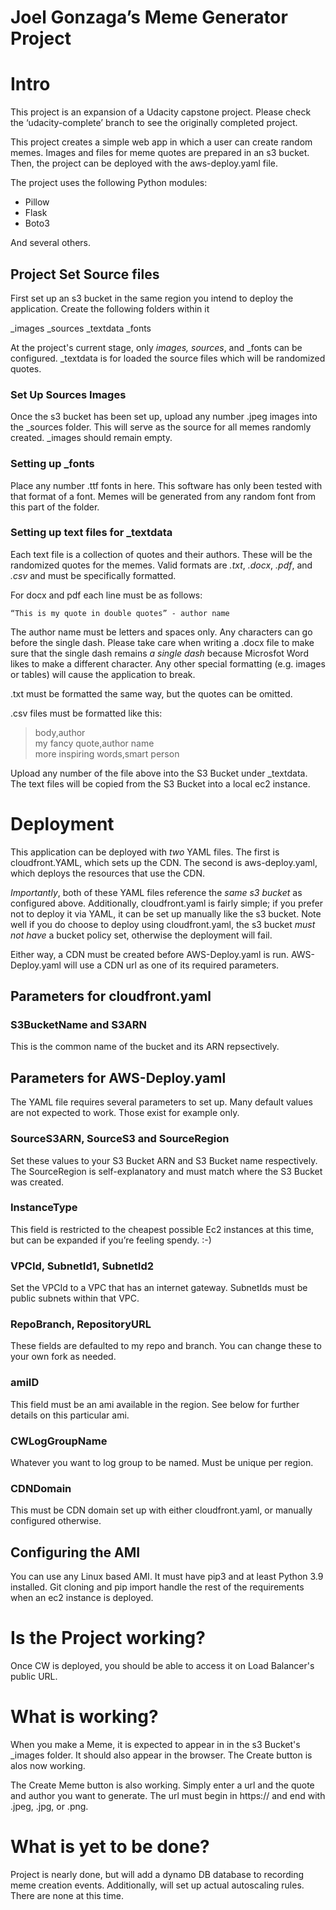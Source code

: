# Joel Gonzaga’s Meme Generator Project

# Intro

This project is an expansion of a Udacity capstone project. Please check the ‘udacity-complete’ branch to see the originally completed project.

This project creates a simple web app in which a user can create random memes. Images and files for meme quotes are prepared in an s3 bucket. Then, the project can be deployed with the aws-deploy.yaml file.

The project uses the following Python modules:

- Pillow
- Flask
- Boto3

And several others.

## Project Set Source files

First set up an s3 bucket in the same region you intend to deploy the application. Create the following folders within it

_images
_sources
_textdata
_fonts

At the project's current stage, only _images, sources_, and _fonts can be configured. _textdata is for loaded the source files which will be randomized quotes.

### Set Up Sources Images

Once the s3 bucket has been set up, upload any number .jpeg images into the _sources folder. This will serve as the source for all memes randomly created. _images should remain empty.

### Setting up _fonts
Place any number .ttf fonts in here. This software has only been tested with that format of a font. Memes will be generated from any random font from this part of the folder.

### Setting up text files for _textdata

Each text file is a collection of quotes and their authors. These will be the randomized quotes for the memes. Valid formats are *.txt*, *.docx*, *.pdf*, and *.csv* and must be specifically formatted.

For docx and pdf each line must be as follows:

`“This is my quote in double quotes” - author name`

The author name must be letters and spaces only. Any characters can go before the single dash. Please take care when writing a .docx file to make sure that the single dash remains *a single dash* because Microsfot Word likes to make a different character. Any other special formatting (e.g. images or tables) will cause the application to break.

.txt must be formatted the same way, but the quotes can be omitted.

.csv files must be formatted like this:

>body,author  
>my fancy quote,author name  
>more inspiring words,smart person

Upload any number of the file above into the S3 Bucket under _textdata. The text files will be copied from the S3 Bucket into a local ec2 instance.

# Deployment

This application can be deployed with *two* YAML files. The first is cloudfront.YAML, which sets up the CDN. The second is aws-deploy.yaml, which deploys the resources that use the CDN.

*Importantly*, both of these YAML files reference the *same s3 bucket* as configured above. Additionally, cloudfront.yaml is fairly simple; if you prefer not to deploy it via YAML, it can be set up manually like the s3 bucket. Note well if you do choose to deploy using cloudfront.yaml, the s3 bucket *must not have* a bucket policy set, otherwise the deployment will fail.

Either way, a CDN must be created before AWS-Deploy.yaml is run. AWS-Deploy.yaml will use a CDN url as one of its required parameters.

## Parameters for cloudfront.yaml

### S3BucketName and S3ARN
This is the common name of the bucket and its ARN repsectively.

## Parameters for AWS-Deploy.yaml

The YAML file requires several parameters to set up. Many default values are not expected to work. Those exist for example only.

### SourceS3ARN, SourceS3 and SourceRegion
Set these values to your S3 Bucket ARN and S3 Bucket name respectively. The SourceRegion is self-explanatory and must match where the S3 Bucket was created.

### InstanceType
This field is restricted to the cheapest possible Ec2 instances at this time, but can be expanded if you’re feeling spendy. :-)

### VPCId, SubnetId1, SubnetId2
Set the VPCId to a VPC that has an internet gateway. SubnetIds must be public subnets within that VPC.

### RepoBranch, RepositoryURL
These fields are defaulted to my repo and branch. You can change these to your own fork as needed.

### amiID
This field must be an ami available in the region. See below for further details on this particular ami.

### CWLogGroupName
Whatever you want to log group to be named. Must be unique per region.

### CDNDomain
This must be CDN domain set up with either cloudfront.yaml, or manually configured otherwise.

## Configuring the AMI
You can use any Linux based AMI. It must have pip3 and at least Python 3.9 installed. Git cloning and pip import handle the rest of the requirements when an ec2 instance is deployed.

# Is the Project working?
Once CW is deployed, you should be able to access it on Load Balancer's public URL.

# What is working?
When you make a Meme, it is expected to appear in in the s3 Bucket's _images folder. It should also appear in the browser. The Create button is alos now working.

The Create Meme button is also working. Simply enter a url and the quote and author you want to generate. The url must begin in https:// and end with .jpeg, .jpg, or .png.

# What is yet to be done?
Project is nearly done, but will add a dynamo DB database to recording meme creation events. Additionally, will set up actual autoscaling rules. There are none at this time.